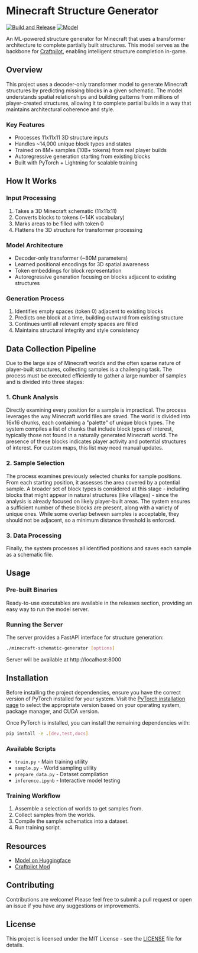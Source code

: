 # Minecraft Structure Generator

[![Build and Release](https://github.com/mmmfrieddough/minecraft-structure-generator/actions/workflows/build-and-release.yml/badge.svg)](https://github.com/mmmfrieddough/minecraft-structure-generator/actions/workflows/build-and-release.yml)
[![Model](https://img.shields.io/badge/🤗_Model-Hugging_Face-yellow)](https://huggingface.co/mmmfrieddough/minecraft-structure-generator)

An ML-powered structure generator for Minecraft that uses a transformer architecture to complete partially built structures. This model serves as the backbone for [Craftpilot](https://github.com/mmmfrieddough/craftpilot), enabling intelligent structure completion in-game.

## Overview

This project uses a decoder-only transformer model to generate Minecraft structures by predicting missing blocks in a given schematic. The model understands spatial relationships and building patterns from millions of player-created structures, allowing it to complete partial builds in a way that maintains architectural coherence and style.

### Key Features

- Processes 11x11x11 3D structure inputs
- Handles ~14,000 unique block types and states
- Trained on 8M+ samples (10B+ tokens) from real player builds
- Autoregressive generation starting from existing blocks
- Built with PyTorch + Lightning for scalable training

## How It Works

### Input Processing

1. Takes a 3D Minecraft schematic (11x11x11)
2. Converts blocks to tokens (~14K vocabulary)
3. Marks areas to be filled with token 0
4. Flattens the 3D structure for transformer processing

### Model Architecture

- Decoder-only transformer (~80M parameters)
- Learned positional encodings for 3D spatial awareness
- Token embeddings for block representation
- Autoregressive generation focusing on blocks adjacent to existing structures

### Generation Process

1. Identifies empty spaces (token 0) adjacent to existing blocks
2. Predicts one block at a time, building outward from existing structure
3. Continues until all relevant empty spaces are filled
4. Maintains structural integrity and style consistency

## Data Collection Pipeline

Due to the large size of Minecraft worlds and the often sparse nature of player-built structures, collecting samples is a challenging task. The process must be executed efficiently to gather a large number of samples and is divided into three stages:

### 1. Chunk Analysis

Directly examining every position for a sample is impractical. The process leverages the way Minecraft world files are saved. The world is divided into 16x16 chunks, each containing a "palette" of unique block types. The system compiles a list of chunks that include block types of interest, typically those not found in a naturally generated Minecraft world. The presence of these blocks indicates player activity and potential structures of interest. For custom maps, this list may need manual updates.

### 2. Sample Selection

The process examines previously selected chunks for sample positions. From each starting position, it assesses the area covered by a potential sample. A broader set of block types is considered at this stage - including blocks that might appear in natural structures (like villages) - since the analysis is already focused on likely player-built areas. The system ensures a sufficient number of these blocks are present, along with a variety of unique ones. While some overlap between samples is acceptable, they should not be adjacent, so a minimum distance threshold is enforced.

### 3. Data Processing

Finally, the system processes all identified positions and saves each sample as a schematic file.

## Usage

### Pre-built Binaries

Ready-to-use executables are available in the releases section, providing an easy way to run the model server.

### Running the Server

The server provides a FastAPI interface for structure generation:

```bash
./minecraft-schematic-generator [options]
```

Server will be available at http://localhost:8000

## Installation

Before installing the project dependencies, ensure you have the correct version of PyTorch installed for your system. Visit the [PyTorch installation page](https://pytorch.org/get-started/locally/) to select the appropriate version based on your operating system, package manager, and CUDA version.

Once PyTorch is installed, you can install the remaining dependencies with:

```bash
pip install -e .[dev,test,docs]
```

### Available Scripts

- `train.py` - Main training utility
- `sample.py` - World sampling utility
- `prepare_data.py` - Dataset compilation
- `inference.ipynb` - Interactive model testing

### Training Workflow

1. Assemble a selection of worlds to get samples from.
2. Collect samples from the worlds.
3. Compile the sample schematics into a dataset.
4. Run training script.

## Resources

- [Model on Huggingface](https://huggingface.co/mmmfrieddough/minecraft-structure-generator)
- [Craftpilot Mod](https://github.com/mmmfrieddough/craftpilot)

## Contributing

Contributions are welcome! Please feel free to submit a pull request or open an issue if you have any suggestions or improvements.

## License

This project is licensed under the MIT License - see the [LICENSE](LICENSE) file for details.
